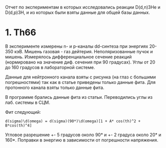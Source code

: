 Отчет по экспериментам в которых исследовались реакции D(d,n)3He и D(d,p)3H,
и из которых были взяты данные для общей базы данных.

# 1. Th66
В эксперименте измерены n- и p-каналы dd-синтеза при энергиях 20-350 кэВ. 
Мишень газовая - газ дейтерия. Неполяризованные пучок и мишень. 
Измерялось дифференциальное сечение реакций (нормировано на значение диф. сечения при 90 градусах).
Углы от 20 до 160 градусов в лабораторной системе. 

Данные для нейтронного канала взяты с рисунка (на глаз с большими погрешностями) так как в статье приведены только данные фита.
Для протонного канала взяты только данные фита.

В программе брались данные фита из статьи. Переводились углы из лаб. системы в СЦМ.

Фит следующий:
```
d(sigma)\d(omega) = d(sigma)(90*)\d(omega)[1 + A* cos(th)^2 + B*cos(th)^4]
```
Угловое разрешение +\- 5 градусов около 90* и +\- 2 градуса около 20* и 160*. Поправки в энергию в зависимости от погрешности напряжения.

